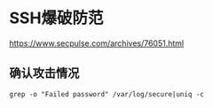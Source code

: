 #  SSH爆破防范

https://www.secpulse.com/archives/76051.html

## 确认攻击情况
```
grep -o "Failed password" /var/log/secure|uniq -c
```




